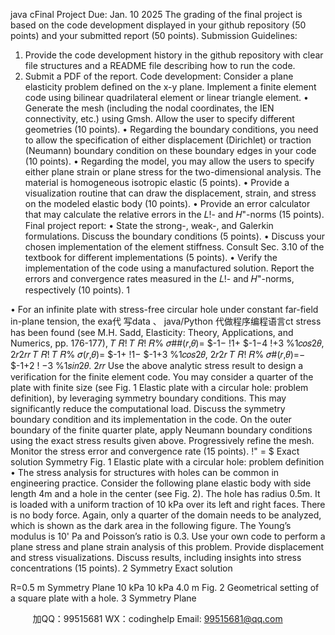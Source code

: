 java cFinal Project Due: Jan. 10 2025
The grading of the final project is based on the code development displayed in your github repository (50 points) and your submitted report (50 points).
Submission Guidelines:
1. Provide the code development history in the github repository with clear file structures and a README file describing how to run the code.
2. Submit a PDF of the report.
Code development:
Consider a plane elasticity problem defined on the x-y plane. Implement a finite element code using bilinear quadrilateral element or linear triangle element.
• Generate the mesh (including the nodal coordinates, the IEN connectivity, etc.)
using Gmsh. Allow the user to specify different geometries
(10 points).
• Regarding the boundary conditions, you need to allow the specification of either
displacement (Dirichlet) or traction (Neumann) boundary condition on these
boundary edges in your code (10 points).
• Regarding the model, you may allow the users to specify either plane strain or
plane stress for the two-dimensional analysis. The material is homogeneous
isotropic elastic (5 points).
• Provide a visualization routine that can draw the displacement, strain, and stress
on the modeled elastic body (10 points).
• Provide an error calculator that may calculate the relative errors in the 𝐿!- and
𝐻"-norms (15 points).
Final project report:
• State the strong-, weak-, and Galerkin formulations. Discuss the boundary
conditions (5 points).
• Discuss your chosen implementation of the element stiffness. Consult Sec. 3.10 of
the textbook for different implementations (5 points).
• Verify the implementation of the code using a manufactured solution. Report the
errors and convergence rates measured in the 𝐿!- and 𝐻"-norms, respectively (10 points).
   1

• For an infinite plate with stress-free circular hole under constant far-field in-plane tension, the exa代 写data 、 java/Python
代做程序编程语言ct stress has been found (see M.H. Sadd, Elasticity: Theory, Applications, and Numerics, pp. 176-177),
𝑇 𝑅! 𝑇 𝑅! 𝑅% 𝜎##(𝑟,𝜃)= $-1− !1+ $-1−4 !+3 %1𝑐𝑜𝑠2𝜃,
2𝑟2𝑟𝑟
𝑇 𝑅! 𝑇 𝑅% 𝜎(𝑟,𝜃)= $-1+ !1− $-1+3 %1𝑐𝑜𝑠2𝜃,
2𝑟2𝑟
𝑇 𝑅! 𝑅% 𝜎#(𝑟,𝜃)=− $-1+2 ! −3 %1𝑠𝑖𝑛2𝜃.
2𝑟𝑟
Use the above analytic stress result to design a verification for the finite element code. You may consider a quarter of the plate with finite size (see Fig. 1 Elastic plate with a circular hole: problem definition), by leveraging symmetry boundary conditions. This may significantly reduce the computational load. Discuss the symmetry boundary condition and its implementation in the code. On the outer boundary of the finite quarter plate, apply Neumann boundary conditions using the exact stress results given above. Progressively refine the mesh. Monitor the stress error and convergence rate (15 points).
   !" = $
Exact solution
Symmetry
Fig. 1 Elastic plate with a circular hole: problem definition
• The stress analysis for structures with holes can be common in engineering practice. Consider the following plane elastic body with side length 4m and a hole in the center (see Fig. 2). The hole has radius 0.5m. It is loaded with a uniform traction of 10 kPa over its left and right faces. There is no body force. Again, only a quarter of the domain needs to be analyzed, which is shown as the dark area in the following figure. The Young’s modulus is 10' Pa and Poisson’s ratio is 0.3. Use your own code to perform a plane stress and plane strain analysis of this problem. Provide displacement and stress visualizations. Discuss results, including insights into stress concentrations (15 points).
  2
Symmetry
Exact solution

  R=0.5 m
Symmetry Plane
10 kPa
10 kPa
 4.0 m
Fig. 2 Geometrical setting of a square plate with a hole.
3
Symmetry Plane

         
加QQ：99515681  WX：codinghelp  Email: 99515681@qq.com
